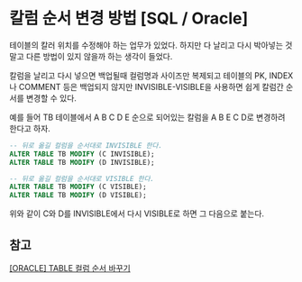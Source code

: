 # 칼럼 순서 변경 방법 [SQL / Oracle]

테이블의 칼러 위치를 수정해야 하는 업무가 있었다.
하지만 다 날리고 다시 박아넣는 것 말고 다른 방법이 있지 않을까 하는 생각이 들었다.

칼럼을 날리고 다시 넣으면 백업될때 컬럼명과 사이즈만 복제되고 테이블의 PK, INDEX나 COMMENT 등은 백업되지 않지만
INVISIBLE-VISIBLE을 사용하면 쉽게 칼럼간 순서를 변경할 수 있다.

예를 들어 TB 테이블에서 A B C D E 순으로 되어있는 칼럼을
A B E C D로 변경하려 한다고 하자.

```sql
-- 뒤로 옮길 컬럼을 순서대로 INVISIBLE 한다.
ALTER TABLE TB MODIFY (C INVISIBLE);
ALTER TABLE TB MODIFY (D INVISIBLE);

-- 뒤로 옮길 컬럼을 순서대로 VISIBLE 한다.
ALTER TABLE TB MODIFY (C VISIBLE);
ALTER TABLE TB MODIFY (D VISIBLE);
```

위와 같이 C와 D를 INVISIBLE에서 다시 VISIBLE로 하면 그 다음으로 붙는다.

## 참고
[[ORACLE] TABLE 컬럼 순서 바꾸기](https://romeoh.tistory.com/212)